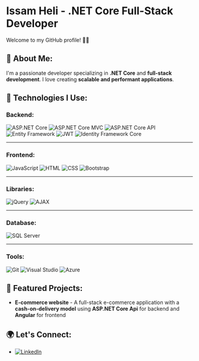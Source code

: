 # Issam Heli - .NET Core Full-Stack Developer

Welcome to my GitHub profile! 👨‍💻

## 🚀 About Me:
I'm a passionate developer specializing in **.NET Core** and **full-stack development**. I love creating **scalable and performant applications**.

## 🔧 Technologies I Use:
### **Backend:**
![ASP.NET Core](https://img.shields.io/badge/ASP.NET_Core-8.0-blue)
![ASP.NET Core MVC](https://img.shields.io/badge/ASP.NET_Core_MVC-8.0-blue)
![ASP.NET Core API](https://img.shields.io/badge/ASP.NET_Core_API-8.0-blue)
![Entity Framework](https://img.shields.io/badge/Entity_Framework-Core-green)
![JWT](https://img.shields.io/badge/JSON_Web_Token-JWT-orange)
![Identity Framework Core](https://img.shields.io/badge/Identity_Framework_Core-blue)

---

### **Frontend:**
![JavaScript](https://img.shields.io/badge/JavaScript-F7DF1E?logo=javascript&logoColor=black)
![HTML](https://img.shields.io/badge/HTML5-E34F26?logo=html5&logoColor=white)
![CSS](https://img.shields.io/badge/CSS3-1572B6?logo=css3&logoColor=white)
![Bootstrap](https://img.shields.io/badge/Bootstrap-563D7C?logo=bootstrap&logoColor=white)

---

### **Libraries:**
![jQuery](https://img.shields.io/badge/jQuery-0769AD?logo=jquery&logoColor=white)
![AJAX](https://img.shields.io/badge/AJAX-007ACC?logo=ajax&logoColor=white)

---

### **Database:**
![SQL Server](https://img.shields.io/badge/SQL_Server-CC2927?logo=microsoft-sql-server&logoColor=white)

---

### **Tools:**
![Git](https://img.shields.io/badge/Git-F05032?logo=git&logoColor=white)
![Visual Studio](https://img.shields.io/badge/Visual_Studio-5C2D91?logo=visual-studio&logoColor=white)
![Azure](https://img.shields.io/badge/Azure-0078D4?logo=microsoft-azure&logoColor=white)


## 🌟 Featured Projects:
- **E-commerce website** - A full-stack e-commerce application with a **cash-on-delivery model** using **ASP.NET Core Api** for backend and  **Angular** for frontend

## 🌍 Let's Connect:
- [![LinkedIn](https://img.shields.io/badge/LinkedIn-0077B5?logo=linkedin&logoColor=white)](https://www.linkedin.com/in/issam-heli-534689244/)
